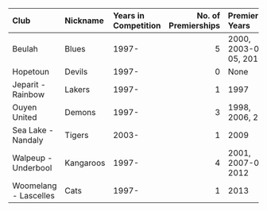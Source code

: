 | Club                  | Nickname   | Years in Competition   |   No. of Premierships | Premiership Years      |
|:----------------------|:-----------|:-----------------------|----------------------:|:-----------------------|
| Beulah                | Blues      | 1997-                  |                     5 | 2000, 2003-04-05, 2010 |
| Hopetoun              | Devils     | 1997-                  |                     0 | None                   |
| Jeparit - Rainbow     | Lakers     | 1997-                  |                     1 | 1997                   |
| Ouyen United          | Demons     | 1997-                  |                     3 | 1998, 2006, 2011       |
| Sea Lake - Nandaly    | Tigers     | 2003-                  |                     1 | 2009                   |
| Walpeup - Underbool   | Kangaroos  | 1997-                  |                     4 | 2001, 2007-08, 2012    |
| Woomelang - Lascelles | Cats       | 1997-                  |                     1 | 2013                   |